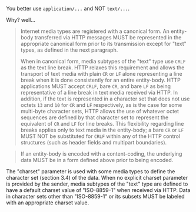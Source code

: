 You better use <code>application/...</code> and NOT <code>text/...</code>.

Why?
well...
<!--more-->
<blockquote>Internet media types are registered with a canonical form. An entity-body transferred via HTTP messages MUST be represented in the appropriate canonical form prior to its transmission except for "text" types, as defined in the next paragraph.

When in canonical form, media subtypes of the "text" type use <code>CRLF</code> as the text line break. HTTP relaxes this requirement and allows the transport of text media with plain <code>CR</code> or <code>LF</code> alone representing a line break when it is done consistently for an entire entity-body. HTTP applications MUST accept <code>CRLF</code>, bare <code>CR</code>, and bare <code>LF</code> as being representative of a line break in text media received via HTTP. In addition, if the text is represented in a character set that does not use octets <code>13</code> and <code>10</code> for <code>CR</code> and <code>LF</code> respectively, as is the case for some multi-byte character sets, HTTP allows the use of whatever octet sequences are defined by that character set to represent the equivalent of <code>CR</code> and <code>LF</code> for line breaks. This flexibility regarding line breaks applies only to text media in the entity-body; a bare <code>CR</code> or <code>LF</code> MUST NOT be substituted for <code>CRLF</code> within any of the HTTP control structures (such as header fields and multipart boundaries).
</blockquote>

<blockquote>If an entity-body is encoded with a content-coding, the underlying data MUST be in a form defined above prior to being encoded.</blockquote>

The "charset" parameter is used with some media types to define the character set (section 3.4) of the data. When no explicit charset parameter is provided by the sender, media subtypes of the "text" type are defined to have a default charset value of "ISO-8859-1" when received via HTTP. Data in character sets other than "ISO-8859-1" or its subsets MUST be labeled with an appropriate charset value.
